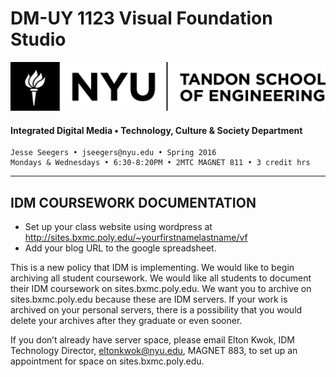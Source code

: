 # DM-UY 1123 Visual Foundation Studio

![NYU](nyu_soe_logo.png)
#### Integrated Digital Media • Technology, Culture & Society Department 

    Jesse Seegers • jseegers@nyu.edu • Spring 2016 
    Mondays & Wednesdays • 6:30-8:20PM • 2MTC MAGNET 811 • 3 credit hrs
---

## IDM COURSEWORK DOCUMENTATION

* Set up your class website using wordpress at http://sites.bxmc.poly.edu/~yourfirstnamelastname/vf
* Add your blog URL to the google spreadsheet. 

This is a new policy that IDM is implementing. We would like to begin archiving all student coursework. We would like all students to document their IDM coursework on sites.bxmc.poly.edu. We want you to archive on sites.bxmc.poly.edu because these are IDM servers. If your work is archived on your personal servers, there is a possibility that you would delete your archives after they graduate or even sooner.

If you don’t already have server space, please email Elton Kwok, IDM Technology Director, eltonkwok@nyu.edu, MAGNET 883, to set up an appointment for space on sites.bxmc.poly.edu.


